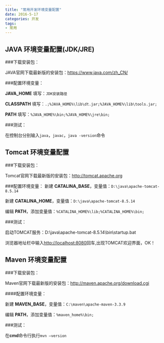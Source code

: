 ```yaml
---
title: "常用开发环境变量配置"
date: 2016-5-17
categories: 开发
tags:
- 常用
---
```





## JAVA 环境变量配置(JDK/JRE)

###下载安装包：

JAVA官网下载最新版的安装包：<https://www.java.com/zh_CN/>

###配置环境变量：

**JAVA_HOME**  填写：`JDK安装路径`

**CLASSPATH**  填写：`.;%JAVA_HOME%\lib\dt.jar;%JAVA_HOME%\lib\tools.jar;`

**PATH**  填写：`%JAVA_HOME%\bin;%JAVA_HOME%\jre\bin;`

###测试：

在控制台分别输入`java`，`javac`，`java -version`命令

## Tomcat 环境变量配置

###下载安装包：

Tomcat官网下载最新版的安装包：<http://tomcat.apache.org>

###配置环境变量：
新建 **CATALINA_BASE**，变量值：`D:\java\apache-tomcat-8.5.14`

新建 **CATALINA_HOME**，变量值：`D:\java\apache-tomcat-8.5.14`

编辑 **PATH**，添加变量值：`%CATALINA_HOME%\lib;%CATALINA_HOME%\bin;`

###测试：

启动TOMCAT服务：D:\java\apache-tomcat-8.5.14\bin\startup.bat

浏览器地址栏中输入<http://localhost:8080>回车,出现TOMCAT欢迎界面，OK！

## Maven 环境变量配置

###下载安装包：

Maven官网下载最新版的安装包：<http://maven.apache.org/download.cgi>

####配置环境变量：

新建 **MAVEN_BASE**，变量值：`C:\maven\apache-maven-3.3.9`

编辑 **PATH**，添加变量值：`%maven_home%\bin;`

###测试：

在**cmd**命令行执行`mvn –version`
